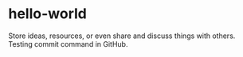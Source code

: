 # hello-world
Store ideas, resources, or even share and discuss things with others.
Testing commit command in GitHub.
